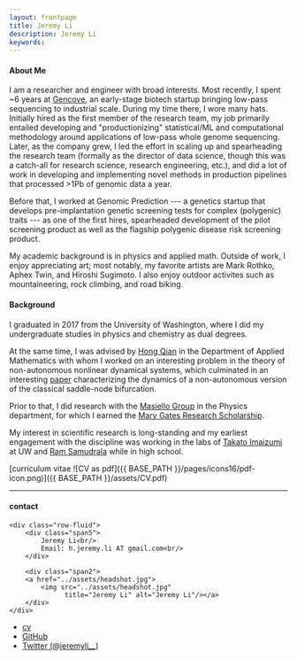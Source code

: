 ```yaml
---
layout: frontpage
title: Jeremy Li
description: Jeremy Li
keywords: 
---
```


#### About Me
I am a researcher and engineer with broad interests. Most recently, I spent ~6 years at <a href="https://gencove.com/">Gencove</a>, an early-stage biotech startup bringing low-pass sequencing to industrial scale.
During my time there, I wore many hats.
Initially  hired as the first member of the research team, my job primarily entailed developing and "productionizing" statistical/ML and computational methodology around applications of low-pass whole genome sequencing.
Later, as the company grew, I led the effort in scaling up and spearheading the research team (formally as the director of data science, though this was a catch-all for research science, research engineering, etc.), and did a lot of work in developing and implementing novel methods in production pipelines that processed >1Pb of genomic data a year.

Before that, I worked at Genomic Prediction --- a genetics startup that develops pre-implantation genetic screening tests for complex (polygenic) traits --- as one of the first hires,  spearheaded development of the pilot screening product as well as the flagship polygenic disease risk screening product.

My academic background is in physics and applied math. 
Outside of work, I enjoy appreciating art; most notably, my favorite artists are Mark Rothko, Aphex Twin, and Hiroshi Sugimoto. 
I also enjoy outdoor activites such as mountaineering, rock climbing, and road biking. 

#### Background

I graduated in 2017 from the University of Washington, where I did my undergraduate studies in physics and chemistry as dual degrees.

At the same time, I was advised by <a href="http://faculty.washington.edu/hqian/">Hong Qian</a> in the Department of Applied Mathematics with whom I worked on an interesting problem in the theory of non-autonomous nonlinear dynamical systems, which culminated in an interesting <a href="https://pubmed.ncbi.nlm.nih.gov/31700198/">paper</a> characterizing the dynamics of a non-autonomous version of the classical saddle-node bifurcation.

Prior to that, I did research with the <a href="http://faculty.washington.edu/masiello/Masiello_Group_Website/Home.html">Masiello Group</a> in the Physics department, for which I earned the <a href="https://expd.uw.edu/mge/apply/research/">Mary Gates Research Scholarship</a>.

My interest in scientific research is long-standing and my earliest engagement with the discipline was working in the labs of <a href="http://faculty.washington.edu/takato/">Takato Imaizumi</a> at UW and <a href="http://compbio.buffalo.edu/">Ram Samudrala</a> while in high school. 


[curriculum vitae ![CV as pdf]({{ BASE_PATH }}/pages/icons16/pdf-icon.png)]({{ BASE_PATH }}/assets/CV.pdf)<br/>


---


<div class="container">
<h4><a name="contact"></a>contact</h4>

    <div class="row-fluid">
        <div class="span5">
            Jeremy Li<br/>
            Email: h.jeremy.li AT gmail.com<br/>
        </div>

        <div class="span2">
        <a href="../assets/headshot.jpg">
            <img src="../assets/headshot.jpg"
                  title="Jeremy Li" alt="Jeremy Li"/></a>
        </div>
    </div>
</div>

<div class="navbar">
  <div class="navbar-inner">
      <ul class="nav">
          <li><a href="{{ BASE_PATH }}/assets/CV.pdf">cv</a></li>
          <li><a href="https://github.com/hjeremyli">GitHub</a></li>
          <li><a href="https://twitter.com/jeremyli__">Twitter (@jeremyli__)</a></li>
      </ul>
  </div>
</div>
